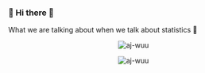 ### 🌱 Hi there 🔭

<!--
**AJ-Wuu/AJ-Wuu** is a ✨ _special_ ✨ repository because its `README.md` (this file) appears on your GitHub profile.

Here are some ideas to get you started:

- 🔭 I’m currently working on ...
- 🌱 I’m currently learning ...
- 👯 I’m looking to collaborate on ...
- 🤔 I’m looking for help with ...
- 💬 Ask me about ...
- 📫 How to reach me: ...
- 😄 Pronouns: ...
- ⚡ Fun fact: ...
-->
What we are talking about when we talk about statistics 👀  
<p align="center"> <img src="https://github-readme-stats.vercel.app/api/top-langs/?username=aj-wuu&hide=tex,html&theme=moltack" alt="aj-wuu" />
<p align="center"> <img src="https://github-readme-stats.vercel.app/api?username=aj-wuu&count_private=true&hide=stars&show_icons=true&title_color=d7dcf6&text_color=def0ff&icon_color=7fa0f4&bg_color=DEG,434aa8,110a60" alt="aj-wuu" />
